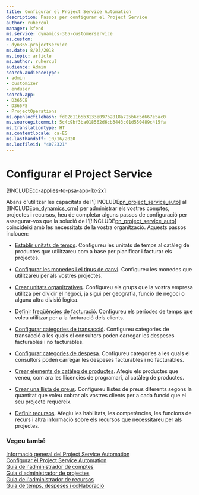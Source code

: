 ```yaml
---
title: Configurar el Project Service Automation
description: Passos per configurar el Project Service
author: ruhercul
manager: kfend
ms.service: dynamics-365-customerservice
ms.custom:
- dyn365-projectservice
ms.date: 8/03/2018
ms.topic: article
ms.author: ruhercul
audience: Admin
search.audienceType:
- admin
- customizer
- enduser
search.app:
- D365CE
- D365PS
- ProjectOperations
ms.openlocfilehash: fd02611b5b3133e097b2818a725b6c5d667e5ac0
ms.sourcegitcommit: 5c4c9bf3ba018562d6cb3443c01d550489c415fa
ms.translationtype: HT
ms.contentlocale: ca-ES
ms.lasthandoff: 10/16/2020
ms.locfileid: "4072321"
---
```

# <a name="configure-project-service"></a>Configurar el Project Service

[!INCLUDE[cc-applies-to-psa-app-1x-2x](../includes/cc-applies-to-psa-app-1x-2x.md)]

Abans d'utilitzar les capacitats de l'[!INCLUDE[pn_project_service_auto](../includes/pn-project-service-auto.md)] al [!INCLUDE[pn_dynamics_crm](../includes/pn-dynamics-crm.md)] per administrar els vostres comptes, projectes i recursos, heu de completar alguns passos de configuració per assegurar-vos que la solució de l'[!INCLUDE[pn_project_service_auto](../includes/pn-project-service-auto.md)] coincideixi amb les necessitats de la vostra organització. Aquests passos inclouen:  
  
-   [Establir unitats de temps](../psa/set-up-time-units.md). Configureu les unitats de temps al catàleg de productes que utilitzareu com a base per planificar i facturar els projectes.  
  
-   [Configurar les monedes i el tipus de canvi](../psa/set-up-currencies-exchange-rates.md). Configureu les monedes que utilitzareu per als vostres projectes.  
  
-   [Crear unitats organitzatives](../psa/create-organizational-units.md). Configureu els grups que la vostra empresa utilitza per dividir el negoci, ja sigui per geografia, funció de negoci o alguna altra divisió lògica.  
  
-   [Definir freqüències de facturació](../psa/set-up-invoice-frequencies.md). Configureu els períodes de temps que voleu utilitzar per a la facturació dels clients.  
  
-   [Configurar categories de transacció](../psa/configure-transaction-categories.md). Configureu categories de transacció a les quals el consultors poden carregar les despeses facturables i no facturables.  
  
-   [Configurar categories de despesa](../psa/configure-expense-categories.md). Configureu categories a les quals el consultors poden carregar les despeses facturables i no facturables.  
  
-   [Crear elements de catàleg de productes](../psa/create-product-catalog-items.md). Afegiu els productes que veneu, com ara les llicències de programari, al catàleg de productes.  
  
-   [Crear una llista de preus](../psa/create-price-list.md). Configureu llistes de preus diferents segons la quantitat que voleu cobrar als vostres clients per a cada funció que el seu projecte requereix.  
  
-   [Definir recursos](../psa/set-up-resources.md). Afegiu les habilitats, les competències, les funcions de recurs i altra informació sobre els recursos que necessitareu per als projectes.  
  
### <a name="see-also"></a>Vegeu també  
 [Informació general del Project Service Automation](../psa/overview.md)   
 [Configurar el Project Service Automation](../psa/configure.md)   
 [Guia de l'administrador de comptes](../psa/account-manager-guide.md)   
 [Guia d'administrador de projectes](../psa/project-manager-guide.md)   
 [Guia de l'administrador de recursos](../psa/resource-manager-guide.md)   
 [Guia de temps, despeses i col·laboració](../psa/time-expense-collaboration-guide.md)
